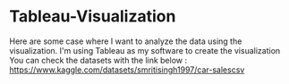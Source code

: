 # Tableau-Visualization
Here are some case where I want to analyze the data using the visualization. I'm using Tableau as my software to create the visualization
You can check the datasets with the link below : 
https://www.kaggle.com/datasets/smritisingh1997/car-salescsv 
